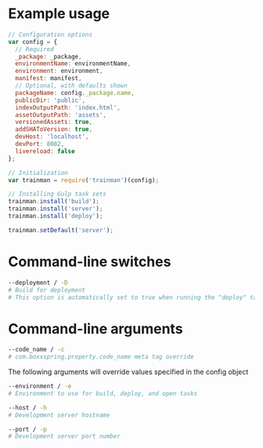 # Example usage

```js
// Configuration options
var config = {
  // Required
  _package: _package,
  environmentName: environmentName,
  environment: environment,
  manifest: manifest,
  // Optional, with defaults shown
  packageName: config._package.name,
  publicDir: 'public',
  indexOutputPath: 'index.html',
  assetOutputPath: 'assets',
  versionedAssets: true,
  addSHAToVersion: true,
  devHost: 'localhost',
  devPort: 8082,
  livereload: false
};

// Initialization
var trainman = require('trainman')(config);

// Installing Gulp task sets
trainman.install('build');
trainman.install('server');
trainman.install('deploy');

trainman.setDefault('server');
```

# Command-line switches

```sh
--deployment / -D
# Build for deployment
# This option is automatically set to true when running the "deploy" task or when NODE_ENV is set to something other than "development"
```

# Command-line arguments

```sh
--code_name / -c
# com.boxxspring.property.code_name meta tag override
```

The following arguments will override values specified in the config object

```sh
--environment / -e
# Environment to use for build, deploy, and open tasks
```

```sh
--host / -h
# Development server hostname
```

```sh
--port / -p
# Development server port number
```
